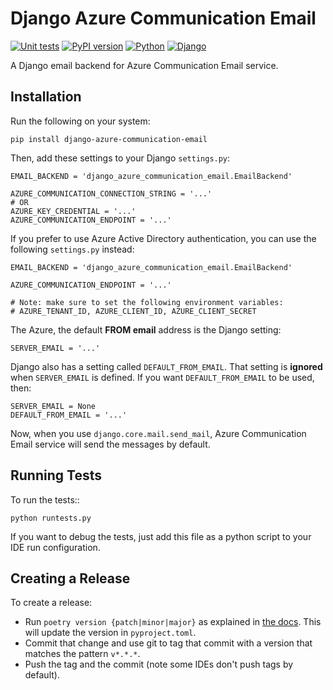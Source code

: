 # Django Azure Communication Email

[![Unit tests](https://github.com/rebotics/django-azure-communication-email/actions/workflows/ci.yml/badge.svg?branch=main)](https://github.com/rebotics/django-azure-communication-email/actions/workflows/ci.yml)
[![PyPI version](https://badge.fury.io/py/django-azure-communication-email.svg)](https://badge.fury.io/py/django-azure-communication-email)
[![Python](https://img.shields.io/badge/python-3.8+-blue.svg)](https://img.shields.io/badge/python-3.8+-blue)
[![Django](https://img.shields.io/badge/django-2.2+-blue.svg)](https://img.shields.io/badge/django-2.2+-blue)

A Django email backend for Azure Communication Email service.


## Installation
Run the following on your system:

    pip install django-azure-communication-email

Then, add these settings to your Django `settings.py`:

    EMAIL_BACKEND = 'django_azure_communication_email.EmailBackend'

    AZURE_COMMUNICATION_CONNECTION_STRING = '...'
    # OR
    AZURE_KEY_CREDENTIAL = '...'
    AZURE_COMMUNICATION_ENDPOINT = '...'

If you prefer to use Azure Active Directory authentication, you can use the
following `settings.py` instead:

    EMAIL_BACKEND = 'django_azure_communication_email.EmailBackend'
    
    AZURE_COMMUNICATION_ENDPOINT = '...'
    
    # Note: make sure to set the following environment variables:
    # AZURE_TENANT_ID, AZURE_CLIENT_ID, AZURE_CLIENT_SECRET

The Azure, the default **FROM email** address is the Django setting:

    SERVER_EMAIL = '...'

Django also has a setting called `DEFAULT_FROM_EMAIL`. That setting is **ignored** when `SERVER_EMAIL` is defined. If you want `DEFAULT_FROM_EMAIL` to be used, then:

    SERVER_EMAIL = None
    DEFAULT_FROM_EMAIL = '...'

Now, when you use `django.core.mail.send_mail`, Azure Communication Email
service will send the messages by default.

## Running Tests
To run the tests::

    python runtests.py

If you want to debug the tests, just add this file as a python script to your IDE run configuration.

## Creating a Release

To create a release:

* Run `poetry version {patch|minor|major}` as explained in [the docs](https://python-poetry.org/docs/cli/#version).
  This will update the version in `pyproject.toml`.
* Commit that change and use git to tag that commit with a version that matches the pattern `v*.*.*`.
* Push the tag and the commit (note some IDEs don't push tags by default).
